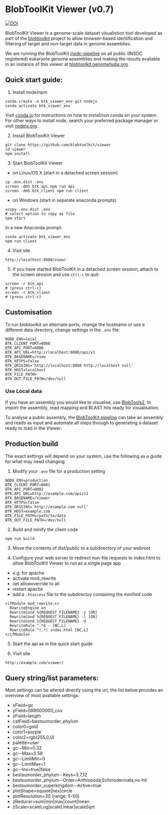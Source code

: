 # BlobToolKit Viewer (v0.7)

 [![DOI](https://zenodo.org/badge/DOI/10.5281/zenodo.1134794.svg)](https://doi.org/10.5281/zenodo.1134794)

BlobToolKit Viewer is a genome-scale dataset visualistion tool developed as part of the [blobtoolkit](http://blobtoolkit.genomehubs.org) project to allow browser-based identification and filtering of target and non-target data in genome assemblies.

We are running the BlobToolKit [insdc-pipeline](https://github.com/blobtoolkit/insdc-pipeline) on all public (INSDC registered) eukaryote genome assemblies and making the results available in an instance of this viewer at [blobtoolkit.genomehubs.org](http://blobtoolkit.genomehubs.org/view/).

## Quick start guide:

1. Install node/npm
```
conda create -n btk_viewer_env git nodejs
conda activate btk_viewer_env
```
Visit [conda.io](https://conda.io/docs/user-guide/install/index.html) for instructions on how to install/run conda on your system. For other ways to install node, search your preferred package manager or visit [nodejs.org](https://nodejs.org).

2. Install BlobToolKit Viewer
```
git clone https://github.com/blobtoolkit/viewer
cd viewer
npm install
```

3. Start BlobToolKit Viewer
- on Linux/OS X (start in a detached screen session)
```
cp .env.dist .env
screen -dmS btk_api npm run api
screen -dmS btk_client npm run client
```
- on Windows (start in separate anaconda prompts)
```
xcopy .env.dist .env
# select option to copy as file
npm start
```
In a new Anaconda prompt:
```
conda activate btk_viewer_env
npm run client
```

4. Visit site
```
http://localhost:8080/view/
```

5. If you have started BlobToolKit in a detached screen session, attach to the screen session and use `ctrl-c` to quit:
```
screen -r btk_api
# (press ctrl-c)
screen -r btk_client
# (press ctrl-c)
```

## Customisation
To run blobtoolkit on alternate ports, change the hostname or use a different data directory, change settings in the `.env` file:

```
NODE_ENV=local
BTK_CLIENT_PORT=8080
BTK_API_PORT=8000
BTK_API_URL=http://localhost:8000/api/v1
BTK_BASENAME=/view
BTK_HTTPS=false
BTK_ORIGINS='http://localhost:8080 http://localhost null'
BTK_HOST=localhost
BTK_FILE_PATH=
BTK_OUT_FILE_PATH=/dev/null
```

### Use Local data

If you have an assembly you would like to visualise, use [BlobTools2](https://github.com/blobtoolkit/blobtools2), to import the assembly, read mapping and BLAST hits ready for visualisation.

To analyse a public assembly, the [BlobToolKit pipeline](https://github.com/blobtoolkit/insdc-pipeline) can take an assembly and reads as input and automate all steps through to generating a dataset ready to load in the Viewer.

## Production build

The exact settings will depend on your system, use the following as a guide for what may need changing:

1. Modify your `.env` file for a production setting
```
NODE_ENV=production
BTK_CLIENT_PORT=8081
BTK_API_PORT=8002
BTK_API_URL=http://example.com/api/v1
BTK_BASENAME=/viewer
BTK_HTTPS=false
BTK_ORIGINS='http://example.com null'
BTK_HOST=example.com
BTK_FILE_PATH=/path/to/data
BTK_OUT_FILE_PATH=/dev/null
```

2. Build and minify the client code
```
npm run build
```

3. Move the contents of dist/public to a subdirectory of your webroot

4. Configure your web server to redirect non-file requests to index.html to allow BlobToolKit Viewer to run as a single page app
 - e.g. for apache
 - activate mod_rewrite
 - set allowoverride to all
 - restart apache
 - add a `.htaccess` file to the subdirectoy containing the minified code
 ```
 <ifModule mod_rewrite.c>
   RewriteEngine on
   RewriteCond %{REQUEST_FILENAME} -s [OR]
   RewriteCond %{REQUEST_FILENAME} -l [OR]
   RewriteCond %{REQUEST_FILENAME} -d
   RewriteRule ^.*$ - [NC,L]
   RewriteRule ^(.*) index.html [NC,L]
 </ifModule>
 ```

5. Start the api as in the quick start guide

6. Visit site
```
http://example.com/viewer/
```

## Query string/list parameters:

Most settings can be altered directly using the url, the list below provides an overview of most available settings:

- xField=gc
- yField=SRR000000_cov
- zField=length
- catField=bestsumorder_phylum
- color0=gold
- color1=purple
- color2=rgb(255,0,0)
- palette=user
- gc--Min=0.32
- gc--Max=0.58
- gc--LimitMin=0
- gc--LimitMax=1
- gc--Inv=true|false
- bestsumorder_phylum--Keys=3,7,12
- bestsumorder_phylum--Order=Arthropoda,Echinodermata,no-hit
- bestsumorder_superkingdom--Active=true
- plotShape=square|hex|circle
- plotResolution=30 (range: 5-50)
- zReducer=sum|min|max|count|mean
- zScale=scaleLog|scaleLinear|scaleSqrt
